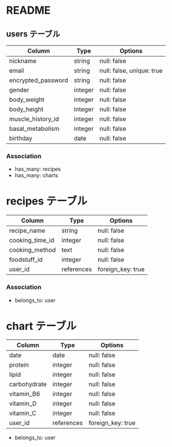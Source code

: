 # README

## users テーブル

| Column             | Type    | Options                   |
| ------------------ | ------- | ------------------------- |
| nickname           | string  | null: false               |
| email              | string  | null: false, unique: true |
| encrypted_password | string  | null: false               |
| gender             | integer | null: false               |
| body_weight        | integer | null: false               |
| body_height        | integer | null: false               |
| muscle_history_id  | integer | null: false               |
| basal_metabolism   | integer | null: false               |
| birthday           | date    | null: false               |

### Association

- has_many: recipes
- has_many: charts

# recipes テーブル

| Column                 | Type       | Options           |
| ---------------------- | ---------- | ----------------- |
| recipe_name            | string     | null: false       |
| cooking_time_id        | integer    | null: false       |
| cooking_method         | text       | null: false       |
| foodstuff_id           | integer    | null: false       |
| user_id                | references | foreign_key: true |
### Association

- belongs_to: user

# chart テーブル
| Column       | Type       | Options           |
| -------------| ---------- | ----------------- |
| date         | date       | null: false       |
| protein      | integer    | null: false       |
| lipid        | integer    | null: false       |
| carbohydrate | integer    | null: false       |
| vitamin_B6   | integer    | null: false       |
| vitamin_D    | integer    | null: false       |
| vitamin_C    | integer    | null: false       |
| user_id      | references | foreign_key: true |

- belongs_to: user